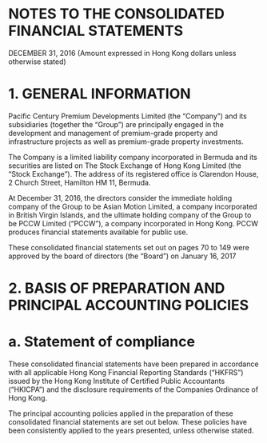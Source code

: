# NOTES TO THE CONSOLIDATED FINANCIAL STATEMENTS

DECEMBER 31, 2016 (Amount expressed in Hong Kong dollars unless otherwise stated)

# 1. GENERAL INFORMATION

Pacific Century Premium Developments Limited (the “Company”) and its subsidiaries (together the “Group”) are principally engaged in the development and management of premium-grade property and infrastructure projects as well as premium-grade property investments.

The Company is a limited liability company incorporated in Bermuda and its securities are listed on The Stock Exchange of Hong Kong Limited (the “Stock Exchange”). The address of its registered office is Clarendon House, 2 Church Street, Hamilton HM 11, Bermuda.

At December 31, 2016, the directors consider the immediate holding company of the Group to be Asian Motion Limited, a company incorporated in British Virgin Islands, and the ultimate holding company of the Group to be PCCW Limited (“PCCW”), a company incorporated in Hong Kong. PCCW produces financial statements available for public use.

These consolidated financial statements set out on pages 70 to 149 were approved by the board of directors (the “Board”) on January 16, 2017

# 2. BASIS OF PREPARATION AND PRINCIPAL ACCOUNTING POLICIES

# a. Statement of compliance

These consolidated financial statements have been prepared in accordance with all applicable Hong Kong Financial Reporting Standards (“HKFRS”) issued by the Hong Kong Institute of Certified Public Accountants (“HKICPA”) and the disclosure requirements of the Companies Ordinance of Hong Kong.

The principal accounting policies applied in the preparation of these consolidated financial statements are set out below. These policies have been consistently applied to the years presented, unless otherwise stated.